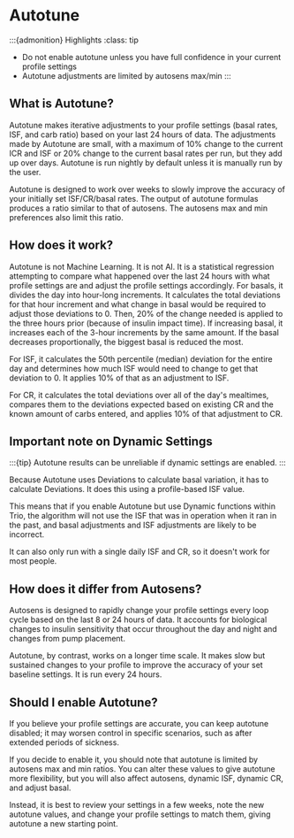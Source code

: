 # Autotune
:::{admonition} Highlights
:class: tip
 - Do not enable autotune unless you have full confidence in your current profile settings 
 - Autotune adjustments are limited by autosens max/min
:::

## What is Autotune?
Autotune makes iterative adjustments to your profile settings (basal rates, ISF, and carb ratio) based on your last 24 hours of data. The adjustments made by Autotune are small, with a maximum of 10% change to the current ICR and ISF or 20% change to the current basal rates per run, but they add up over days. Autotune is run nightly by default unless it is manually run by the user.

Autotune is designed to work over weeks to slowly improve the accuracy of your initially set ISF/CR/basal rates. The output of autotune formulas produces a ratio similar to that of autosens. The autosens max and min preferences also limit this ratio.

## How does it work?
Autotune is not Machine Learning. It is not AI. It is a statistical regression attempting to compare what happened over the last 24 hours with what profile settings are and adjust the profile settings accordingly. For basals, it divides the day into hour-long increments. It calculates the total deviations for that hour increment and what change in basal would be required to adjust those deviations to 0. Then, 20% of the change needed is applied to the three hours prior (because of insulin impact time). If increasing basal, it increases each of the 3-hour increments by the same amount. If the basal decreases proportionally, the biggest basal is reduced the most.

For ISF, it calculates the 50th percentile (median) deviation for the entire day and determines how much ISF would need to change to get that deviation to 0. It applies 10% of that as an adjustment to ISF.

For CR, it calculates the total deviations over all of the day's mealtimes, compares them to the deviations expected based on existing CR and the known amount of carbs entered, and applies 10% of that adjustment to CR.

## Important note on Dynamic Settings
:::{tip}
Autotune results can be unreliable if dynamic settings are enabled.
:::

Because Autotune uses Deviations to calculate basal variation, it has to calculate Deviations. It does this using a profile-based ISF value. 

This means that if you enable Autotune but use Dynamic functions within Trio, the algorithm will not use the ISF that was in operation when it ran in the past, and basal adjustments and ISF adjustments are likely to be incorrect. 

It can also only run with a single daily ISF and CR, so it doesn't work for most people. 

## How does it differ from Autosens?
Autosens is designed to rapidly change your profile settings every loop cycle based on the last 8 or 24 hours of data. It accounts for biological changes to insulin sensitivity that occur throughout the day and night and changes from pump placement. 

Autotune, by contrast, works on a longer time scale. It makes slow but sustained changes to your profile to improve the accuracy of your set baseline settings. It is run every 24 hours.

## Should I enable Autotune?
If you believe your profile settings are accurate, you can keep autotune disabled; it may worsen control in specific scenarios, such as after extended periods of sickness.

If you decide to enable it, you should note that autotune is limited by autosens max and min ratios. You can alter these values to give autotune more flexibility, but you will also affect autosens, dynamic ISF, dynamic CR, and adjust basal.

Instead, it is best to review your settings in a few weeks, note the new autotune values, and change your profile settings to match them, giving autotune a new starting point.

